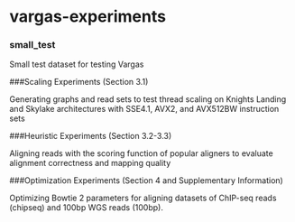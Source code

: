 # vargas-experiments

### small_test

Small test dataset for testing Vargas


###Scaling Experiments (Section 3.1)

Generating graphs and read sets to test thread scaling on Knights Landing and Skylake architectures with SSE4.1, AVX2, and AVX512BW instruction sets

###Heuristic Experiments (Section 3.2-3.3)

Aligning reads with the scoring function of popular aligners to evaluate alignment correctness and mapping quality


###Optimization Experiments (Section 4 and Supplementary Information)

Optimizing Bowtie 2 parameters for aligning datasets of ChIP-seq reads (chipseq) and 100bp WGS reads (100bp).